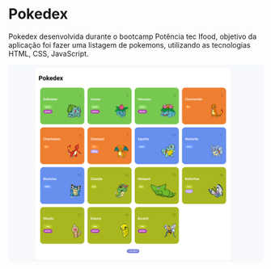 # Pokedex

Pokedex desenvolvida durante o bootcamp Potência tec Ifood, objetivo da aplicação foi fazer uma listagem de pokemons, utilizando as  tecnologias  HTML, CSS, JavaScript.  

![screen](./assets/Screenshot%20from%202023-03-26%2019-16-35.png)